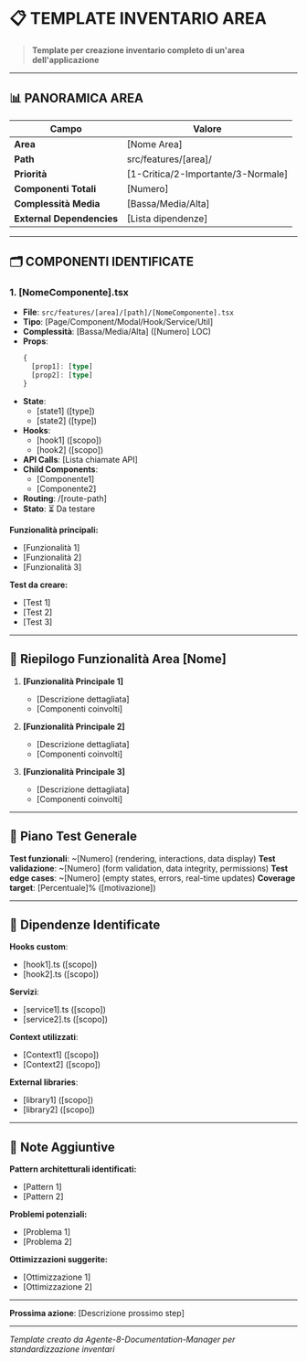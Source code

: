 # 📋 TEMPLATE INVENTARIO AREA

> **Template per creazione inventario completo di un'area dell'applicazione**

---

## 📊 PANORAMICA AREA

| Campo | Valore |
|-------|--------|
| **Area** | [Nome Area] |
| **Path** | src/features/[area]/ |
| **Priorità** | [1-Critica/2-Importante/3-Normale] |
| **Componenti Totali** | [Numero] |
| **Complessità Media** | [Bassa/Media/Alta] |
| **External Dependencies** | [Lista dipendenze] |

---

## 🗂️ COMPONENTI IDENTIFICATE

### 1. [NomeComponente].tsx
- **File**: `src/features/[area]/[path]/[NomeComponente].tsx`
- **Tipo**: [Page/Component/Modal/Hook/Service/Util]
- **Complessità**: [Bassa/Media/Alta] ([Numero] LOC)
- **Props**:
  ```typescript
  {
    [prop1]: [type]
    [prop2]: [type]
  }
  ```
- **State**:
  - [state1] ([type])
  - [state2] ([type])
- **Hooks**:
  - [hook1] ([scopo])
  - [hook2] ([scopo])
- **API Calls**: [Lista chiamate API]
- **Child Components**:
  - [Componente1]
  - [Componente2]
- **Routing**: /[route-path]
- **Stato**: ⏳ Da testare

**Funzionalità principali:**
- [Funzionalità 1]
- [Funzionalità 2]
- [Funzionalità 3]

**Test da creare:**
- [Test 1]
- [Test 2]
- [Test 3]

---

## 🎯 Riepilogo Funzionalità Area [Nome]

1. **[Funzionalità Principale 1]**
   - [Descrizione dettagliata]
   - [Componenti coinvolti]

2. **[Funzionalità Principale 2]**
   - [Descrizione dettagliata]
   - [Componenti coinvolti]

3. **[Funzionalità Principale 3]**
   - [Descrizione dettagliata]
   - [Componenti coinvolti]

---

## 🧪 Piano Test Generale

**Test funzionali**: ~[Numero] (rendering, interactions, data display)
**Test validazione**: ~[Numero] (form validation, data integrity, permissions)
**Test edge cases**: ~[Numero] (empty states, errors, real-time updates)
**Coverage target**: [Percentuale]% ([motivazione])

---

## 🔗 Dipendenze Identificate

**Hooks custom**:
- [hook1].ts ([scopo])
- [hook2].ts ([scopo])

**Servizi**:
- [service1].ts ([scopo])
- [service2].ts ([scopo])

**Context utilizzati**:
- [Context1] ([scopo])
- [Context2] ([scopo])

**External libraries**:
- [library1] ([scopo])
- [library2] ([scopo])

---

## 📝 Note Aggiuntive

**Pattern architetturali identificati:**
- [Pattern 1]
- [Pattern 2]

**Problemi potenziali:**
- [Problema 1]
- [Problema 2]

**Ottimizzazioni suggerite:**
- [Ottimizzazione 1]
- [Ottimizzazione 2]

---

**Prossima azione**: [Descrizione prossimo step]

---

*Template creato da Agente-8-Documentation-Manager per standardizzazione inventari*
